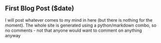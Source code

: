 First Blog Post ($date)
-------------
I will post whatever comes to my mind in here (but there is nothing for the moment). The whole site is generated using a python/markdown combo, so no comments - not that anyone would want to comment on anything anyway
